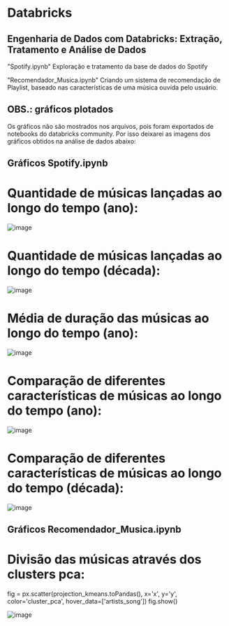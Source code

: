 # Databricks

## Engenharia de Dados com Databricks: Extração, Tratamento e Análise de Dados

"Spotify.ipynb"
Exploração e tratamento da base de dados do Spotify

"Recomendador_Musica.ipynb"
Criando um sistema de recomendação de Playlist, baseado nas características de uma música ouvida pelo usuário.

## OBS.: gráficos plotados
Os gráficos não são mostrados nos arquivos, pois foram exportados de notebooks do databricks community. Por isso deixarei as imagens dos gráficos obtidos na análise de dados abaixo:

## Gráficos Spotify.ipynb

# Quantidade de músicas lançadas ao longo do tempo (ano):
![image](https://github.com/victorsa2/spotify_analytics/assets/141345545/d3f806d9-015c-4f37-a0a2-da97132bded1)

# Quantidade de músicas lançadas ao longo do tempo (década):
![image](https://github.com/victorsa2/spotify_analytics/assets/141345545/d72becb1-964e-4388-b688-8a9bb2ea2f3e)

# Média de duração das músicas ao longo do tempo (ano):
![image](https://github.com/victorsa2/spotify_analytics/assets/141345545/64dfa875-97cd-4004-9a40-8fbc27983b7f)

# Comparação de diferentes características de músicas ao longo do tempo (ano):
![image](https://github.com/victorsa2/spotify_analytics/assets/141345545/2ec58c78-0e0c-4118-a8d1-863542652022)

# Comparação de diferentes características de músicas ao longo do tempo (década):
![image](https://github.com/victorsa2/spotify_analytics/assets/141345545/26929927-b8f4-4cf2-b311-d2be158a2dfe)

## Gráficos Recomendador_Musica.ipynb

# Divisão das músicas através dos clusters pca:
fig = px.scatter(projection_kmeans.toPandas(), x='x', y='y', color='cluster_pca', hover_data=['artists_song'])
fig.show()

![image](https://github.com/victorsa2/spotify_analytics/assets/141345545/4f75153c-cfac-4919-a084-44b2a1b57d11)
